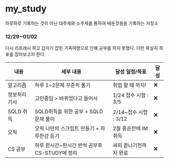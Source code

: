 # my_study
하루하루 기록하는 것이 아닌 대주제와 소주제를 통하여 배운것들을 기록하는 저장소



### 12/29~01/02

다시 리프레시 하고 갑자기 잡힌 가족여행으로 인해 공부를 하지 못했다. 다만 확실히 목표를 잡아보고자 한다.

| 내용         | 세부 내용                                      | 달성 일정/목표         | 달성 |
| ------------ | ---------------------------------------------- | ---------------------- | ---- |
| 알고리즘     | 하루 1~2문제 꾸준히 풀기                       | 취업 할 때 까지!       | ❌    |
| 정보처리기사 | 고민중임 > 바뀌었다고 들어서                   | 1/24 접수 시험 : 3/5   | ❌    |
| SQLD 취득    | SQLD취득을 위한 공부 + SQLD 문제 풀이          | 2/14~접수 시험 : 3/12  | ❌    |
| 오픽         | 오픽 나만의 스크립트 만들기 + 하루한강 듣기    | 2월 중순전에 IM 취득   | ❌    |
| CS 공부      | 하루 한시간~한시간 반씩 공부후 CS-STUDY에 정리 | 싸피 끝나기전까지 완료 | ❌    |

